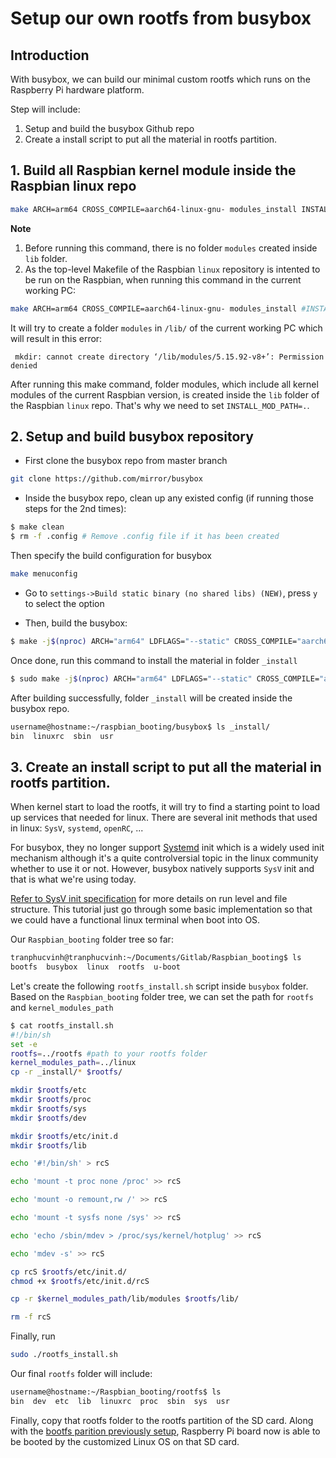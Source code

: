 # Setup our own rootfs from busybox

## Introduction
With busybox, we can build our minimal custom rootfs which runs on the Raspberry Pi hardware platform.

Step will include:
1. Setup and build the busybox Github repo
2. Create a install script to put all the material in rootfs partition.

## 1. Build all Raspbian kernel module inside the  Raspbian linux repo
```sh
make ARCH=arm64 CROSS_COMPILE=aarch64-linux-gnu- modules_install INSTALL_MOD_PATH=.
```
**Note** 

1. Before running this command, there is no folder ``modules`` created inside ``lib`` folder.
2. As the top-level Makefile of the Raspbian ``linux`` repository is intented to be run on the Raspbian, when running this command in the current working PC:

```sh
make ARCH=arm64 CROSS_COMPILE=aarch64-linux-gnu- modules_install #INSTALL_MOD_PATH is not specified
```
It will try to create a folder ``modules`` in ``/lib/`` of the current working PC which will result in this error:

```
 mkdir: cannot create directory ‘/lib/modules/5.15.92-v8+’: Permission denied
```

After running this make command, folder modules, which include all kernel modules of the current Raspbian version, is created inside the ``lib`` folder of the Raspbian ``linux`` repo. That's why we need to set ``INSTALL_MOD_PATH=.``.

## 2. Setup and build busybox repository

- First clone the busybox repo from master branch
```sh
git clone https://github.com/mirror/busybox
```
- Inside the busybox repo, clean up any existed config (if running those steps for the 2nd times):

```sh
$ make clean
$ rm -f .config # Remove .config file if it has been created
```

Then specify the build configuration for busybox
```sh
make menuconfig
```
- Go to ``settings->Build static binary (no shared libs) (NEW)``, press ``y`` to select the option

- Then, build the busybox:
```sh
$ make -j$(nproc) ARCH="arm64" LDFLAGS="--static" CROSS_COMPILE="aarch64-linux-gnu-"
```
Once done, run this command to install the material in folder ``_install``
```sh
$ sudo make -j$(nproc) ARCH="arm64" LDFLAGS="--static" CROSS_COMPILE="aarch64-linux-gnu-" install
```

After building successfully, folder ``_install`` will be created inside the busybox repo.
```sh
username@hostname:~/raspbian_booting/busybox$ ls _install/
bin  linuxrc  sbin  usr
```

## 3. Create an install script to put all the material in rootfs partition.

When kernel start to load the rootfs, it will try to find a starting point to load up services that needed for linux. There are several init methods that used in linux: ``SysV``, ``systemd``, ``openRC``, ...

For busybox, they no longer support [Systemd](https://github.com/TranPhucVinh/Linux-Shell/blob/master/Physical%20layer/Systemd.md) init which is a widely used init mechanism although it's a quite controlversial topic in the linux community whether to use it or not. However, busybox natively supports ``SysV`` init and that is what we're using today.

[Refer to SysV init specification](https://docs.oracle.com/cd/E19683-01/817-3814/6mjcp0qge/index.html) for more details on run level and file structure. This tutorial just go through some basic implementation so that we could have a functional linux terminal when boot into OS.

Our ``Raspbian_booting`` folder tree so far:

```sh
tranphucvinh@tranphucvinh:~/Documents/Gitlab/Raspbian_booting$ ls
bootfs  busybox  linux  rootfs  u-boot
```

Let's create the following ``rootfs_install.sh`` script inside ``busybox`` folder. Based on the ``Raspbian_booting`` folder tree, we can set the path for ``rootfs`` and ``kernel_modules_path``

```sh
$ cat rootfs_install.sh
#!/bin/sh
set -e
rootfs=../rootfs #path to your rootfs folder
kernel_modules_path=../linux
cp -r _install/* $rootfs/

mkdir $rootfs/etc
mkdir $rootfs/proc
mkdir $rootfs/sys
mkdir $rootfs/dev

mkdir $rootfs/etc/init.d
mkdir $rootfs/lib

echo '#!/bin/sh' > rcS

echo 'mount -t proc none /proc' >> rcS

echo 'mount -o remount,rw /' >> rcS

echo 'mount -t sysfs none /sys' >> rcS

echo 'echo /sbin/mdev > /proc/sys/kernel/hotplug' >> rcS

echo 'mdev -s' >> rcS

cp rcS $rootfs/etc/init.d/
chmod +x $rootfs/etc/init.d/rcS

cp -r $kernel_modules_path/lib/modules $rootfs/lib/

rm -f rcS
```

Finally, run
```sh
sudo ./rootfs_install.sh
```
Our final ``rootfs`` folder will include:

```sh
username@hostname:~/Raspbian_booting/rootfs$ ls
bin  dev  etc  lib  linuxrc  proc  sbin  sys  usr
```
Finally, copy that rootfs folder to the rootfs partition of the SD card. Along with the [bootfs parition previously setup](bootfs.md), Raspberry Pi board now is able to be booted by the customized Linux OS on that SD card.
